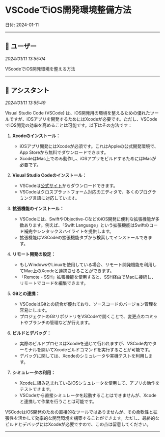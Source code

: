 # VSCodeでiOS開発環境整備方法

日付: 2024-01-11

---

## 👤 ユーザー
*2024/01/11 13:55:04*

VScodeでiOS開発環境を整える方法

---

## 🤖 アシスタント
*2024/01/11 13:55:49*

Visual Studio Code (VSCode) は、iOS開発用の環境を整えるための優れたツールですが、iOSアプリを開発するためにはXcodeが必要です。ただし、VSCodeでiOS開発の効率を高めることは可能です。以下はその方法です：

1. **Xcodeのインストール：**
   - iOSアプリ開発にはXcodeが必須です。これはAppleの公式開発環境で、App Storeから無料でダウンロードできます。
   - XcodeはMac上でのみ動作し、iOSアプリをビルドするためにはMacが必要です。

2. **Visual Studio Codeのインストール：**
   - VSCodeは[公式サイト](https://code.visualstudio.com/)からダウンロードできます。
   - VSCodeはクロスプラットフォーム対応のエディタで、多くのプログラミング言語に対応しています。

3. **拡張機能のインストール：**
   - VSCodeには、SwiftやObjective-CなどのiOS開発に便利な拡張機能が多数あります。例えば、「Swift Language」という拡張機能はSwiftのコード補完やシンタックスハイライトを提供します。
   - 拡張機能はVSCodeの拡張機能タブから検索してインストールできます。

4. **リモート開発の設定：**
   - もしWindowsやLinuxを使用している場合、リモート開発機能を利用してMac上のXcodeと連携させることができます。
   - 「Remote - SSH」拡張機能を使用すると、SSH経由でMacに接続し、リモートでコードを編集できます。

5. **Gitとの連携：**
   - VSCodeはGitとの統合が優れており、ソースコードのバージョン管理を容易にします。
   - プロジェクトのGitリポジトリをVSCodeで開くことで、変更点のコミットやブランチの管理などが行えます。

6. **ビルドとデバッグ：**
   - 実際のビルドプロセスはXcodeを通じて行われますが、VSCode内でターミナルを開いてXcodeビルドコマンドを実行することが可能です。
   - デバッグに関しては、Xcodeのシミュレータや実機テストを利用します。

7. **シミュレータの利用：**
   - Xcodeに組み込まれているiOSシミュレータを使用して、アプリの動作をテストできます。
   - VSCodeから直接シミュレータを起動することはできませんが、Xcodeと連携して作業を行うことは可能です。

VSCodeはiOS開発のための直接的なツールではありませんが、その柔軟性と拡張性を活かして効率的な開発環境を構築することができます。ただし、最終的なビルドとデバッグにはXcodeが必要ですので、この点は留意してください。

---
